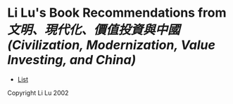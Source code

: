 # Li Lu's Book Recommendations from *文明、現代化、價值投資與中國 (Civilization, Modernization, Value Investing, and China)* 

* [List](booklist.md)

Copyright Li Lu 2002